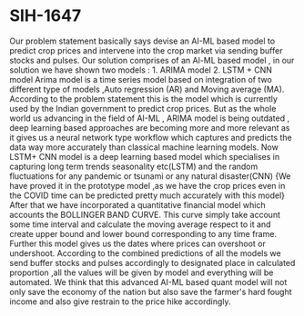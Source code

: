 # SIH-1647
Our problem statement basically says devise an AI-ML based model to predict crop prices and intervene into the crop market via sending buffer stocks and pulses. Our solution comprises of an Al-ML based model , in our solution we have shown two models : 1. ARIMA model 2. LSTM + CNN model Arima model is a time series model based on integration of two different type of models ,Auto regression (AR) and Moving average (MA). According to the problem statement this is the model which is currently used by the Indian government to predict crop prices. But as the whole world us advancing in the field of AI-ML , ARIMA model is being outdated , deep learning based approaches are becoming more and more relevant as it gives us a neural network type workflow which captures and predicts the data way more accurately than classical machine learning models. Now LSTM+ CNN model is a deep learning based model which specialises in capturing long term trends seasonality etc(LSTM) and the random fluctuations for any pandemic or tsunami or any natural disaster(CNN) {We have proved it in the prototype model ,as we have the crop prices even in the COVID time can be predicted pretty much accurately with this model} After that we have incorporated a quantitative financial model which accounts the BOLLINGER BAND CURVE. This curve simply take account some time interval and calculate the moving average respect to it and create upper bound and lower bound corresponding to any time frame. Further this model gives us the dates where prices can overshoot or undershoot. According to the combined predictions of all the models we send buffer stocks and pulses accordingly to designated place in calculated proportion ,all the values will be given by model and everything will be automated. We think that this advanced AI-ML based quant model will not only save the economy of the nation but also save the farmer's hard fought income and also give restrain to the price hike accordingly.
